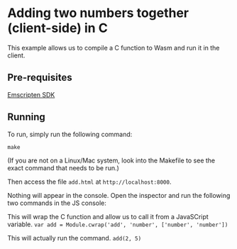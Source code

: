 # Adding two numbers together (client-side) in C

This example allows us to compile a C function to Wasm and run it in the client.

## Pre-requisites

[Emscripten SDK](https://github.com/emscripten-core/emsdk)

## Running

To run, simply run the following command:

`make`

(If you are not on a Linux/Mac system, look into the Makefile to see the exact command that needs to be run.)

Then access the file `add.html` at `http://localhost:8000`.

Nothing will appear in the console. Open the inspector and run the following two commands in the JS console:

This will wrap the C function and allow us to call it from a JavaSCript variable.
`var add = Module.cwrap('add', 'number', ['number', 'number'])`

This will actually run the command.
`add(2, 5)`
